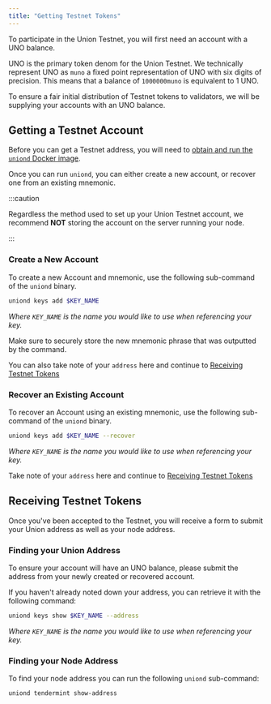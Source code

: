 ```yaml
---
title: "Getting Testnet Tokens"
---
```


To participate in the Union Testnet, you will first need an account with a UNO balance.

UNO is the primary token denom for the Union Testnet. We technically represent UNO as `muno` a fixed point representation of UNO with six digits of precision. This means that a balance of `1000000muno` is equivalent to 1 UNO.

To ensure a fair initial distribution of Testnet tokens to validators, we will be supplying your accounts with an UNO balance.

## Getting a Testnet Account

Before you can get a Testnet address, you will need to [obtain and run the `uniond` Docker image](./01_obtaining_uniond.md).

Once you can run `uniond`, you can either create a new account, or recover one from an existing mnemonic.

:::caution

Regardless the method used to set up your Union Testnet account, we recommend **NOT** storing the account on the server running your node.

:::

### Create a New Account

To create a new Account and mnemonic, use the following sub-command of the `uniond` binary.

```sh
uniond keys add $KEY_NAME
```

_Where `KEY_NAME` is the name you would like to use when referencing your key._

Make sure to securely store the new mnemonic phrase that was outputted by the command.

You can also take note of your `address` here and continue to [Receiving Testnet Tokens](#receiving-testnet-tokens)

### Recover an Existing Account

To recover an Account using an existing mnemonic, use the following sub-command of the `uniond` binary.

```sh
uniond keys add $KEY_NAME --recover
```

_Where `KEY_NAME` is the name you would like to use when referencing your key._

Take note of your `address` here and continue to [Receiving Testnet Tokens](#receiving-testnet-tokens)

## Receiving Testnet Tokens

Once you've been accepted to the Testnet, you will receive a form to submit your Union address as well as your node address.

### Finding your Union Address

To ensure your account will have an UNO balance, please submit the address from your newly created or recovered account.

If you haven't already noted down your address, you can retrieve it with the following command:

```sh
uniond keys show $KEY_NAME --address
```

_Where `KEY_NAME` is the name you would like to use when referencing your key._

### Finding your Node Address

To find your node address you can run the following `uniond` sub-command:

```sh
uniond tendermint show-address
```
